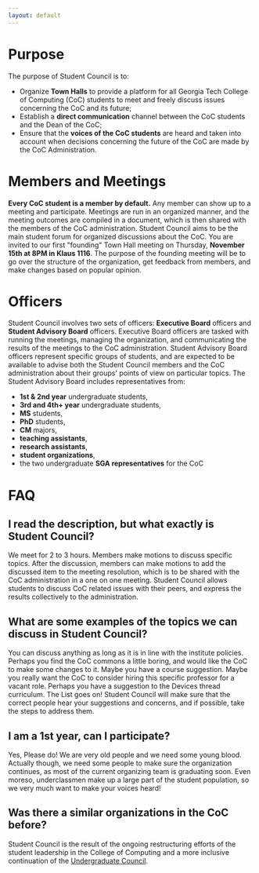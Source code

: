 ```yaml
---
layout: default
---
```

# Purpose
The purpose of Student Council is to:
* Organize **Town Halls** to provide a platform for all Georgia Tech College of Computing (CoC) students to meet and freely discuss issues concerning the CoC and its future;
* Establish a **direct communication** channel between the CoC students and the Dean of the CoC;
* Ensure that the **voices of the CoC students** are heard and taken into account when decisions concerning the future of the CoC are made by the CoC Administration.

# Members and Meetings
**Every CoC student is a member by default.** Any member can show up to a meeting and participate. Meetings are run in an organized manner, and the meeting outcomes are compiled in a document, which is then shared with the members of the CoC administration. Student Council aims to be the main student forum for organized discussions about the CoC. You are invited to our first "founding" Town Hall meeting on Thursday, **November 15th at 8PM in Klaus 1116**. The purpose of the founding meeting will be to go over the structure of the organization, get feedback from members, and make changes based on popular opinion.

# Officers
Student Council involves two sets of officers: **Executive Board** officers and **Student Advisory Board** officers. Executive Board officers are tasked with running the meetings, managing the organization, and communicating the results of the meetings to the CoC administration. Student Advisory Board officers represent specific groups of students, and are expected to be available to advise both the Student Council members and the CoC administration about their groups' points of view on particular topics. The Student Advisory Board includes representatives from:
* **1st & 2nd year** undergraduate students,
* **3rd and 4th+ year** undergraduate students,
* **MS** students,
* **PhD** students,
* **CM** majors,
* **teaching assistants**,
* **research assistants**,
* **student organizations**,
* the two undergraduate **SGA representatives** for the CoC

# FAQ

## I read the description, but what exactly is Student Council?

We meet for 2 to 3 hours. Members make motions to discuss specific topics. After the discussion, members can make motions to add the discussed item to the meeting resolution, which is to be shared with the CoC administration in a one on one meeting. Student Council allows students to discuss CoC related issues with their peers, and express the results collectively to the administration.

## What are some examples of the topics we can discuss in Student Council?

You can discuss anything as long as it is in line with the institute policies. Perhaps you find the CoC commons a little boring, and would like the CoC to make some changes to it. Maybe you have a course suggestion. Maybe you really want the CoC to consider hiring this specific professor for a vacant role. Perhaps you have a suggestion to the Devices thread curriculum. The List goes on! Student Council will make sure that the correct people hear your suggestions and concerns, and if possible, take the steps to address them.

## I am a 1st year, can I participate?

Yes, Please do! We are very old people and we need some young blood. Actually though, we need some people to make sure the organization continues, as most of the current organizing team is graduating soon. Even moreso, underclassmen make up a large part of the student population, so we very much want to make your voices heard!

## Was there a similar organizations in the CoC before?
Student Council is the result of the ongoing restructuring efforts of the student leadership in the College of Computing and a more inclusive continuation of the <a href="https://ucouncil.github.io/">Undergraduate Council</a>.

